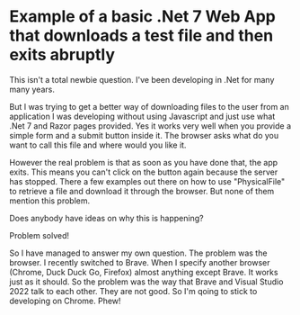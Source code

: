 # Example of a basic .Net 7 Web App that downloads a test file and then exits abruptly

This isn't a total newbie question. I've been developing in .Net for many many years.

But I was trying to get a better way of downloading files to the user from an application I was developing without using Javascript and just use what .Net 7 and Razor pages provided.
Yes it works very well when you provide a simple form and a submit button inside it. The browser asks what do you want to call this file and where would you like it.

However the real problem is that as soon as you have done that, the app exits. This means you can't click on the button again because the server has stopped.
There a few examples out there on how to use "PhysicalFile" to retrieve a file and download it through the browser. But none of them mention this problem.

Does anybody have ideas on why this is happening?

Problem solved!

So I have managed to answer my own question. The problem was the browser. I recently switched to Brave. When I specify another browser (Chrome, Duck Duck Go, Firefox) almost anything except Brave. It works just as it should. So the problem was the way that Brave and Visual Studio 2022 talk to each other. They are not good. So I'm qoing to stick to developing on Chrome. Phew!
